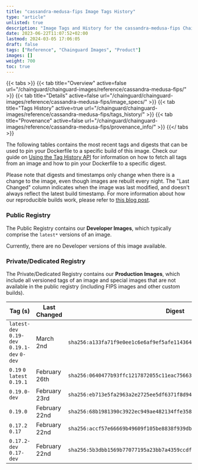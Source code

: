 ```yaml
---
title: "cassandra-medusa-fips Image Tags History"
type: "article"
unlisted: true
description: "Image Tags and History for the cassandra-medusa-fips Chainguard Image"
date: 2023-06-22T11:07:52+02:00
lastmod: 2024-03-05 17:06:05
draft: false
tags: ["Reference", "Chainguard Images", "Product"]
images: []
weight: 700
toc: true
---
```


{{< tabs >}}
{{< tab title="Overview" active=false url="/chainguard/chainguard-images/reference/cassandra-medusa-fips/" >}}
{{< tab title="Details" active=false url="/chainguard/chainguard-images/reference/cassandra-medusa-fips/image_specs/" >}}
{{< tab title="Tags History" active=true url="/chainguard/chainguard-images/reference/cassandra-medusa-fips/tags_history/" >}}
{{< tab title="Provenance" active=false url="/chainguard/chainguard-images/reference/cassandra-medusa-fips/provenance_info/" >}}
{{</ tabs >}}

The following tables contains the most recent tags and digests that can be used to pin your Dockerfile to a specific build of this image. Check our guide on [Using the Tag History API](/chainguard/chainguard-images/using-the-tag-history-api/) for information on how to fetch all tags from an image and how to pin your Dockerfile to a specific digest.

Please note that digests and timestamps only change when there is a change to the image, even though images are rebuilt every night. The "Last Changed" column indicates when the image was last modified, and doesn't always reflect the latest build timestamp. For more information about how our reproducible builds work, please refer to [this blog post](https://www.chainguard.dev/unchained/reproducing-chainguards-reproducible-image-builds).

### Public Registry
The Public Registry contains our **Developer Images**, which typically comprise the `latest*` versions of an image.

Currently, there are no Developer versions of this image available.

### Private/Dedicated Registry
The Private/Dedicated Registry contains our **Production Images**, which include all versioned tags of an image and special images that are not available in the public registry (including FIPS images and other custom builds).

| Tag (s)                                       | Last Changed  | Digest                                                                    |
|-----------------------------------------------|---------------|---------------------------------------------------------------------------|
|  `latest-dev` `0.19-dev` `0.19.1-dev` `0-dev` | March 2nd     | `sha256:a133fa71f9e0ee1c6e6af9ef5afe11436414baa1b6a775a16c72f2fb55904716` |
|  `0.19` `0` `latest` `0.19.1`                 | February 26th | `sha256:0640477b93ffc1217872055c11eac75663bafe69154d4d6d62900356f2e5bc37` |
|  `0.19.0-dev`                                 | February 23rd | `sha256:eb713e5fa2963a2e2725ee5df6371f8d94a4d0a4746350b88571767c8273505f` |
|  `0.19.0`                                     | February 22nd | `sha256:68b1981390c3922ec949ae482134ffe358721b35abca0ba901aa16fc5116216a` |
|  `0.17.2` `0.17`                              | February 22nd | `sha256:accf57e66669b49609f105be8838f939dbd141ea5fe175c8e0f649e31bcae58e` |
|  `0.17.2-dev` `0.17-dev`                      | February 22nd | `sha256:5b3dbb1569b77077195a23bb7a4359ccdf7d081453e6b06eee223a392eccddbf` |

